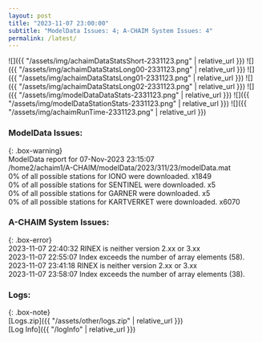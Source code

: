 ```yaml
---
layout: post
title: "2023-11-07 23:00:00"
subtitle: "ModelData Issues: 4; A-CHAIM System Issues: 4"
permalink: /latest/
---
```


![]({{ "/assets/img/achaimDataStatsShort-2331123.png" | relative_url }})
![]({{ "/assets/img/achaimDataStatsLong00-2331123.png" | relative_url }})
![]({{ "/assets/img/achaimDataStatsLong01-2331123.png" | relative_url }})
![]({{ "/assets/img/achaimDataStatsLong02-2331123.png" | relative_url }})
![]({{ "/assets/img/modelDataDataStats-2331123.png" | relative_url }})
![]({{ "/assets/img/modelDataStationStats-2331123.png" | relative_url }})
![]({{ "/assets/img/achaimRunTime-2331123.png" | relative_url }})


### ModelData Issues:  
  
{: .box-warning}  
 ModelData report for 07-Nov-2023 23:15:07   
 /home2/achaim1/A-CHAIM/modelData/2023/311/23/modelData.mat   
 0% of all possible stations for IONO were downloaded. x1849   
 0% of all possible stations for SENTINEL were downloaded. x5   
 0% of all possible stations for GARNER were downloaded. x5   
 0% of all possible stations for KARTVERKET were downloaded. x6070   
  
### A-CHAIM System Issues:  
  
{: .box-error}  
2023-11-07 22:40:32 RINEX is neither version 2.xx or 3.xx  
2023-11-07 22:55:07 Index exceeds the number of array elements (58).  
2023-11-07 23:41:18 RINEX is neither version 2.xx or 3.xx  
2023-11-07 23:58:07 Index exceeds the number of array elements (38).  

### Logs:  
  
{: .box-note}  
[Logs.zip]({{ "/assets/other/logs.zip" | relative_url }})  
[Log Info]({{ "/logInfo" | relative_url }})  
